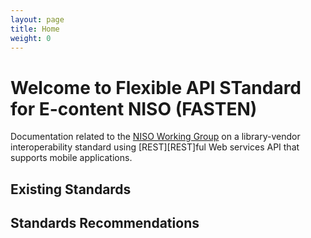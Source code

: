 ```yaml
---
layout: page
title: Home
weight: 0
---
```

# Welcome to Flexible API STandard for E-content NISO (FASTEN) 

Documentation related to the [NISO Working Group](http://www.niso.org/standards-committees/fasten)
on a library-vendor interoperability standard using [REST][REST]ful Web services 
API that supports mobile applications. 


## Existing Standards


## Standards Recommendations
